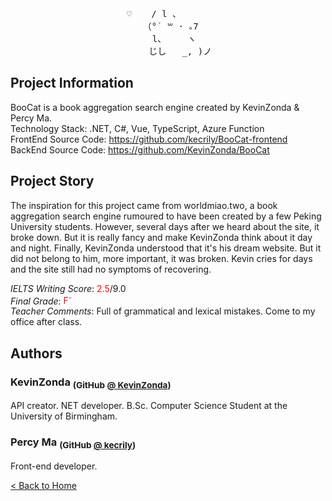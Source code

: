 <pre style="text-align: center;">
♡　  / l 、 　 　
　  （°˙ ꒳ · ｡7 　
　      l、    ヽ 　 　
　   じし   _, )ノ
</pre>

## Project Information

BooCat is a book aggregation search engine created by KevinZonda & Percy Ma.  
Technology Stack: .NET, C#, Vue, TypeScript, Azure Function  
FrontEnd Source Code: <https://github.com/kecrily/BooCat-frontend>  
BackEnd Source Code: <https://github.com/KevinZonda/BooCat>

## Project Story

The inspiration for this project came from worldmiao.two, a book aggregation search
engine rumoured to have been created by a few Peking University students. However,
several days after we heard about the site, it broke down. But it is really fancy and
make KevinZonda think about it day and night. Finally, KevinZonda understood that it's
his dream website. But it did not belong to him, more important, it was broken. Kevin
cries for days and the site still had no symptoms of recovering.

_IELTS Writing Score_: <span style="color:red">2.5</span>/9.0  
_Final Grade_: <span style="color:red">F<sup>-</sup></span>  
_Teacher Comments_: Full of grammatical and lexical mistakes. Come to my
    office after class.

## Authors
### KevinZonda <sub>(GitHub [@ KevinZonda](https://github.com/KevinZonda))</sub>

API creator. NET developer. B.Sc. Computer Science Student at the University of Birmingham.

### Percy Ma <sub>(GitHub [@ kecrily](https://github.com/kecrily))</sub>

Front-end developer.

[&lt; Back to Home](/)
